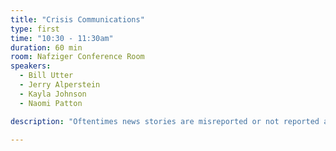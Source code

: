 ```yaml
---
title: "Crisis Communications"
type: first
time: "10:30 - 11:30am"
duration: 60 min
room: Nafziger Conference Room
speakers:
  - Bill Utter
  - Jerry Alperstein
  - Kayla Johnson
  - Naomi Patton

description: "Oftentimes news stories are misreported or not reported at all because many journalists do not understand how government [at all levels] works.​ Good investigative reporting of government includes learning all the "mechanics" of government relative to the story. One of the biggest challenges faced is how the speed of information sharing has drastically altered how companies and organizations respond during a crisis. Our panelists have worked inside the government, covered government and also work for PR firms."

---
```

